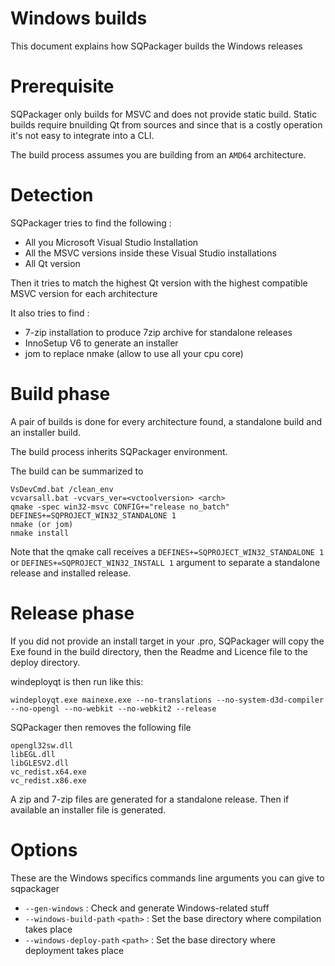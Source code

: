 # Windows builds

This document explains how SQPackager builds the Windows releases

# Prerequisite

SQPackager only builds for MSVC and does not provide static build. Static builds require bnuilding Qt from sources
and since that is a costly operation it's not easy to integrate into a CLI.

The build process assumes you are building from an `AMD64` architecture.

# Detection

SQPackager tries to find the following :

- All you Microsoft Visual Studio Installation
- All the MSVC versions inside these Visual Studio installations
- All Qt version

Then it tries to match the highest Qt version with the highest compatible MSVC version for each architecture

It also tries to find :
- 7-zip installation to produce 7zip archive for standalone releases
- InnoSetup V6 to generate an installer
- jom to replace nmake (allow to use all your cpu core)

# Build phase

A pair of builds is done for every architecture found, a standalone build and an installer build.

The build process inherits SQPackager environment.

The build can be summarized to

```
VsDevCmd.bat /clean_env
vcvarsall.bat -vcvars_ver=<vctoolversion> <arch>
qmake -spec win32-msvc CONFIG+="release no_batch" DEFINES+=SQPROJECT_WIN32_STANDALONE 1
nmake (or jom)
nmake install
```

Note that the qmake call receives a `DEFINES+=SQPROJECT_WIN32_STANDALONE 1` or `DEFINES+=SQPROJECT_WIN32_INSTALL 1` argument to separate a standalone release and installed release.

# Release phase

If you did not provide an install target in your .pro, SQPackager will copy the Exe found in the build directory, then the Readme and Licence file to the deploy directory.

windeployqt is then run like this:

```
windeployqt.exe mainexe.exe --no-translations --no-system-d3d-compiler --no-opengl --no-webkit --no-webkit2 --release
```

SQPackager then removes the following file

```
opengl32sw.dll
libEGL.dll
libGLESV2.dll
vc_redist.x64.exe
vc_redist.x86.exe
```

A zip and 7-zip files are generated for a standalone release. Then if available
an installer file is generated.

# Options

These are the Windows specifics commands line arguments you can give to sqpackager

- `--gen-windows` : Check and generate Windows-related stuff
- `--windows-build-path` `<path>` : Set the base directory where compilation takes place
- `--windows-deploy-path` `<path>` : Set the base directory where deployment takes place
